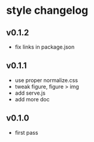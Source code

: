 # style changelog

## v0.1.2
* fix links in package.json

## v0.1.1
* use proper normalize.css
* tweak figure, figure > img
* add serve.js
* add more doc

## v0.1.0
* first pass
